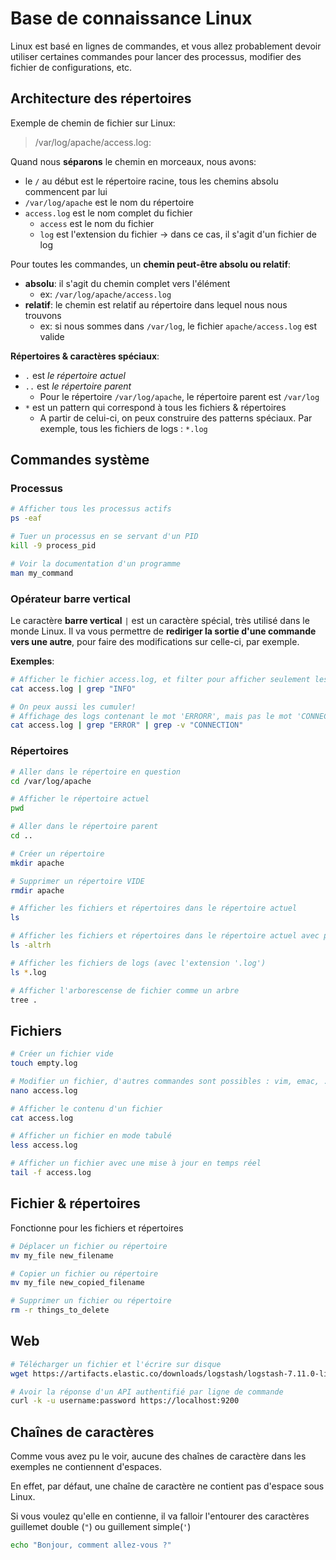 # Base de connaissance Linux

Linux est basé en lignes de commandes, et vous allez probablement devoir utiliser certaines commandes pour lancer des processus, modifier des fichier de configurations, etc.

## Architecture des répertoires

Exemple de chemin de fichier sur Linux:

> /var/log/apache/access.log:

Quand nous **séparons** le chemin en morceaux, nous avons:
- le `/` au début est le répertoire racine, tous les chemins absolu commencent par lui
- `/var/log/apache` est le nom du répertoire
- `access.log` est le nom complet du fichier
  - `access` est le nom du fichier
  - `log` est l'extension du fichier -> dans ce cas, il s'agit d'un fichier de log

Pour toutes les commandes, un **chemin peut-être absolu ou relatif**:
- **absolu**: il s'agit du chemin complet vers l'élément
    - ex: `/var/log/apache/access.log`
- **relatif**: le chemin est relatif au répertoire dans lequel nous nous trouvons
    - ex: si nous sommes dans `/var/log`, le fichier `apache/access.log` est valide

**Répertoires & caractères spéciaux**:
- `.` est *le répertoire actuel*
- `..` est *le répertoire parent*
  - Pour le répertoire `/var/log/apache`, le répertoire parent est `/var/log`
- `*` est un pattern qui correspond à tous les fichiers & répertoires
  - A partir de celui-ci, on peux construire des patterns spéciaux. Par exemple, tous les fichiers de logs : `*.log`

## Commandes système

### Processus

```bash
# Afficher tous les processus actifs
ps -eaf

# Tuer un processus en se servant d'un PID
kill -9 process_pid

# Voir la documentation d'un programme
man my_command
```

### Opérateur barre vertical

Le caractère **barre vertical** `|` est un caractère spécial, très utilisé dans le monde Linux. Il va vous permettre de **rediriger la sortie d'une commande vers une autre**, pour faire des modifications sur celle-ci, par exemple.

**Exemples**:

```bash
# Afficher le fichier access.log, et filter pour afficher seulement les lignes contenant le mot 'INFO'
cat access.log | grep "INFO"

# On peux aussi les cumuler!
# Affichage des logs contenant le mot 'ERRORR', mais pas le mot 'CONNECTION'
cat access.log | grep "ERROR" | grep -v "CONNECTION"
```


### Répertoires

```bash
# Aller dans le répertoire en question
cd /var/log/apache

# Afficher le répertoire actuel
pwd

# Aller dans le répertoire parent
cd ..

# Créer un répertoire
mkdir apache

# Supprimer un répertoire VIDE
rmdir apache

# Afficher les fichiers et répertoires dans le répertoire actuel
ls

# Afficher les fichiers et répertoires dans le répertoire actuel avec plus d'informations
ls -altrh

# Afficher les fichiers de logs (avec l'extension '.log')
ls *.log

# Afficher l'arborescense de fichier comme un arbre
tree .
```

## Fichiers

```bash
# Créer un fichier vide
touch empty.log

# Modifier un fichier, d'autres commandes sont possibles : vim, emac, ..
nano access.log

# Afficher le contenu d'un fichier
cat access.log

# Afficher un fichier en mode tabulé
less access.log

# Afficher un fichier avec une mise à jour en temps réel
tail -f access.log
```

## Fichier & répertoires

Fonctionne pour les fichiers et répertoires

```bash
# Déplacer un fichier ou répertoire
mv my_file new_filename

# Copier un fichier ou répertoire
mv my_file new_copied_filename

# Supprimer un fichier ou répertoire
rm -r things_to_delete
```

## Web

```bash
# Télécharger un fichier et l'écrire sur disque
wget https://artifacts.elastic.co/downloads/logstash/logstash-7.11.0-linux-x86_64.tar.gz -O logstash.tar.gz

# Avoir la réponse d'un API authentifié par ligne de commande
curl -k -u username:password https://localhost:9200
```

## Chaînes de caractères

Comme vous avez pu le voir, aucune des chaînes de caractère dans les exemples ne contiennent d'espaces.

En effet, par défaut, une chaîne de caractère ne contient pas d'espace sous Linux.

Si vous voulez qu'elle en contienne, il va falloir l'entourer des caractères guillemet double (`"`) ou guillement simple(`'`)

```bash
echo "Bonjour, comment allez-vous ?"
```